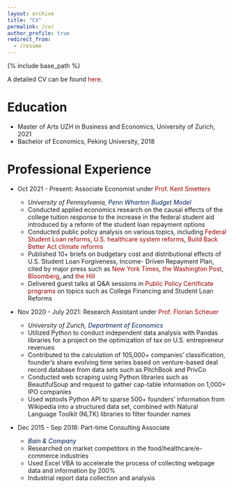 ```yaml
---
layout: archive
title: "CV"
permalink: /cv/
author_profile: true
redirect_from:
  - /resume
---
```


{% include base_path %}

A detailed CV can be found <a href="http://junlei-chen.github.io/files/junlei_chen_cv.pdf" style="color: #990000; text-decoration: none;">here</a>.

Education
======
* Master of Arts UZH in Business and Economics, University of Zurich, 2021
* Bachelor of Economics, Peking University, 2018

Professional Experience
======
* Oct 2021 - Present: Associate Economist under <a href="https://bepp.wharton.upenn.edu/profile/smetters/" style="color: #990000; text-decoration: none;">Prof. Kent Smetters</a>
  * *University of Pennsylvania, <a href="https://budgetmodel.wharton.upenn.edu/" style="color: #011F5B; text-decoration: none;">Penn Wharton Budget Model</a>*
  * Conducted applied economics research on the causal effects of the college tuition response to the increase in the federal student aid introduced by a reform of the student loan repayment options
  * Conducted public policy analysis on various topics, including <a href="https://budgetmodel.wharton.upenn.edu/issues/category/Education" style="color: #990000; text-decoration: none;">Federal Student Loan reforms</a>, <a href="https://budgetmodel.wharton.upenn.edu/issues/2022/3/7/medicare-advantage-auto-enrollment" style="color: #990000; text-decoration: none;">U.S. healthcare
system reforms</a>, <a href="https://budgetmodel.wharton.upenn.edu/issues/2022/3/28/carbon-emission-reductions-in-build-back-america" style="color: #990000; text-decoration: none;">Build Back Better Act climate reforms</a>
  * Published 10+ briefs on budgetary cost and distributional effects of U.S. Student Loan Forgiveness, Income-
Driven Repayment Plan, cited by major press such as <a href="https://www.nytimes.com/2023/07/19/business/biden-student-loans-repayment.html" style="color: #990000; text-decoration: none;">New York Times</a>, <a href="https://www.washingtonpost.com/education/2024/01/12/student-loan-forgiveness-save-payment-plan/" style="color: #990000; text-decoration: none;">the Washington Post</a>, <a href="https://www.bloomberg.com/news/articles/2022-08-23/student-loan-relief-to-benefit-top-earners-analysis-finds" style="color: #990000; text-decoration: none;">Bloomberg</a>, and <a href="https://thehill.com/homenews/education/3879431-what-biden-might-try-next-if-his-student-loan-forgiveness-plan-is-struck-down/" style="color: #990000; text-decoration: none;">the Hill</a>
  * Delivered guest talks at Q&A sessions in <a href="https://budgetmodel.wharton.upenn.edu/certificate-program" style="color: #990000; text-decoration: none;">Public Policy
Certificate programs</a>[]() on topics such as College Financing and Student Loan Reforms

* Nov 2020 - July 2021: Research Assistant under <a href="https://www.econ.uzh.ch/en/people/faculty/scheuer.html" style="color: #990000; text-decoration: none;">Prof. Florian Scheuer</a>
  * *University of Zurich, <a href="https://www.econ.uzh.ch/en.html" style="color: #011F5B; text-decoration: none;">Department of Economics</a>*
  * Utilized Python to conduct independent data analysis with Pandas libraries for a project on the optimization
of tax on U.S. entrepreneur revenues
  * Contributed to the calculation of 105,000+ companies’ classification, founder’s share evolving time series
based on venture-based deal record database from data sets such as PitchBook and PrivCo
  * Conducted web scraping using Python libraries such as BeautifulSoup and request to gather cap-table information
on 1,000+ IPO companies
  * Used wptools Python API to sparse 500+ founders’ information from Wikipedia into a structured data set,
combined with Natural Language Toolkit (NLTK) libraries to filter founder names

* Dec 2015 - Sep 2016: Part-time Consulting Associate
  * *<a href="https://www.bain.com/" style="color: #011F5B; text-decoration: none;">Bain & Company</a>*
  * Researched on market competitors in the food/healthcare/e-commerce industries
  * Used Excel VBA to accelerate the process of collecting webpage data and information by 200%
  * Industrial report data collection and analysis


